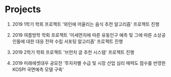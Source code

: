 # Projects

1. 2019 1학기 학회 프로젝트
'와인에 어울리는 음식 추천 알고리즘' 프로젝트 진행

2. 2019 여름방학 학회 프로젝트
'미세먼지에 따른 유동인구 예측 및 그에 따른 소상공인들에 대한 대응 전략 수립 서포팅 알고리즘' 프로젝트 진행

3. 2019 2학기 학회 프로젝트
'브런치 글 추천 시스템' 프로젝트 진행

4. 2019 미래에셋대우 공모전
'투자자별 수급 및 시장 산업 심리 매력도 점수를 반영한 KOSPI 국면예측 모델 구축'
